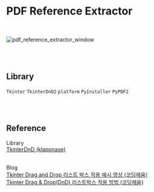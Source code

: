 # PDF Reference Extractor

<br>

![pdf_reference_extractor_window](https://github.com/minseok0809/pdf-reference-extractor/assets/97289420/8ac54b75-ff54-4206-bf22-50510fd30ba8)

<br><br>
## Library
`Tkinter` `TkinterDnD2` `platform` `PyInstaller` `PyPDF2` 

<br><br>

## Reference
Library
<br>[TkinterDnD (klappnase)](https://sourceforge.net/projects/tkinterdnd/files/TkinterDnD2/)

<br>Blog
<br>[Tkinter Drag and Drop 리스트 박스 적용 예시 영상 (코딩헤윰)](https://blog.naver.com/ejmhuse2/222291995060)
<br>[Tkinter Drag & Drop(DnD) 리스트박스 적용 방법 (코딩헤윰)](https://blog.naver.com/ejmhuse2/222292369485)
<br><br>
